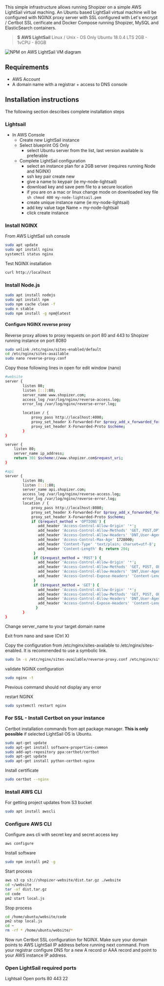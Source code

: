 This simple infrastructure allows running Shopizer on a simple AWS LightSail virtual maching. An Ubuntu based LightSail virtual machine will be configured with NGINX proxy server with SSL configured with Let's encrypt / Certbot SSL cerificate and Docker Compose running Shopizer, MySQL and ElasticSearch containers.

> **$**
> **AWS LightSail** 
> Linux / Unix - OS Only
> Ubuntu 18.0.4 LTS
> 2GB - 1vCPU - 80GB


![NPM on AWS LightSail VM diagram](/images/documentation/Simple-NPM-NGINX.png "Simple npm instance on AWS")

## Requirements
- AWS Account
- A domain name with a registrar + access to DNS console

## Installation instructions

The following section describes complete installation steps

### Lightsail

  - In AWS Console
    - Create new LightSail instance
    - Select blueprint OS Only
      - select Ubuntu server from the list, last version available is preferable
    - Complete LightSail configuration
      - select an instance plan for a 2GB server (requires running Node and NGINX)
      - ssh key pair create new
      - give a name to keypair (ie my-node-lightsail)
      - download key and save pem file to a secure location
      - if you are on a mac or linux change mode on downloaded key file ``` sh chmod 400 my-node-lightsail.pem ```
      - create unique instance name (ie my-node-lightsail)
      - add key value tage Name = my-node-lightsail
      - click create instance


### Install NGINX

From AWS LightSail ssh console

```sh
sudo apt update
sudo apt install nginx
systemctl status nginx
```

Test NGINX installation

```sh
curl http://localhost
```

### Install Node.js

```sh
sudo apt install nodejs
sudo apt install npm
sudo npm cache clean -f
sudo n stable
sudo npm install -g npm@latest
```

#### Configure NGINX reverse proxy

Reverse proxy allows to proxy requests on port 80 and 443 to Shopizer running instance on port 8080

```sh
sudo unlink /etc/nginx/sites-enabled/default
cd /etc/nginx/sites-available
sudo nano reverse-proxy.conf
```

Copy those following lines in open for edit window (nano)

```sh
#website
server {
        listen 80;
        listen [::]:80;
        server_name www.shopizer.com;
        access_log /var/log/nginx/reverse-access.log;
        error_log /var/log/nginx/reverse-error.log;

        location / {
            proxy_pass http://localhost:4000;
            proxy_set_header X-Forwarded-For $proxy_add_x_forwarded_for;
            proxy_set_header X-Forwarded-Proto $scheme;
        }
}

server {
    listen 80;
    server_name ip_address;
    return 301 $scheme://www.shopizer.com$request_uri;
}

#api
server {
        listen 80;
        listen [::]:80;
        server_name api.shopizer.com;
        access_log /var/log/nginx/reverse-access.log;
        error_log /var/log/nginx/reverse-error.log;
        location / {
            proxy_pass http://localhost:8080;
            proxy_set_header X-Forwarded-For $proxy_add_x_forwarded_for;
            proxy_set_header X-Forwarded-Proto $scheme;
            if ($request_method = 'OPTIONS') {
               add_header 'Access-Control-Allow-Origin' '*';
               add_header 'Access-Control-Allow-Methods' 'GET, POST,OPTIONS';
               add_header 'Access-Control-Allow-Headers' 'DNT,User-Agent,X-Requested-With,If-Modified-Since,Cache-Control,Content-Type,Range';
               add_header 'Access-Control-Max-Age' 1728000; 
               add_header 'Content-Type' 'text/plain; charset=utf-8'; 
               add_header 'Content-Length' 0; return 204;
             }
             if ($request_method = 'POST') {
               add_header 'Access-Control-Allow-Origin' '*'; 
               add_header 'Access-Control-Allow-Methods' 'GET, POST, OPTIONS'; 
               add_header 'Access-Control-Allow-Headers' 'DNT,User-Agent,X-Requested-With,If-Modified-Since,Cache-Control,Content-Type,Range'; 
               add_header 'Access-Control-Expose-Headers' 'Content-Length,Content-Range';
             }
             if ($request_method = 'GET') {
               add_header 'Access-Control-Allow-Origin' '*'; 
               add_header 'Access-Control-Allow-Methods' 'GET, POST, OPTIONS'; 
               add_header 'Access-Control-Allow-Headers' 'DNT,User-Agent,X-Requested-With,If-Modified-Since,Cache-Control,Content-Type,Range'; 
               add_header 'Access-Control-Expose-Headers' 'Content-Length,Content-Range';
              }
        }
}
```

Change server_name to your target domain name

Exit from nano and save (Ctrl X)

Copy the configuration from /etc/nginx/sites-available to /etc/nginx/sites-enabled. It is recommended to use a symbolic link.

```sh
sudo ln -s /etc/nginx/sites-available/reverse-proxy.conf /etc/nginx/sites-enabled/reverse-proxy.conf
```

validate NGINX configuration

```sh
sudo nginx -t
```

Previous command should not display any error

restart NGINX

```sh
sudo systemctl restart nginx
```

### For SSL - Install Certbot on your instance

Certbot installation commands from apt package manager. **This is only possible** if selected LightSail OS is Ubuntu.

```sh
sudo apt-get update
sudo apt-get install software-properties-common
sudo add-apt-repository ppa:certbot/certbot
sudo apt-get update
sudo apt-get install python-certbot-nginx
```

Install certificate

```sh
sudo certbot --nginx
```

### Install AWS CLI

For getting project updates from S3 bucket

```sh
sudo apt install awscli 
```

### Configure AWS CLI

Configure aws cli with secret key and secret access key

```sh
aws configure
```

Install software 

```sh
sudo npm install pm2 -g
```

Start process

```sh
aws s3 cp s3://shopizer-website/dist.tar.gz ./website
cd ~/website
tar -xf dist.tar.gz
cd code
pm2 start local.js
```

Stop process

```sh
cd /home/ubuntu/website/code
pm2 stop local.js
cd ~
rm -rf * /home/ubuntu/website/*
```

Now run Certbot SSL configuration for NGINX. Make sure your domain points to AWS LightSail IP address before running next command. From your registrar configure DNS for a new A record or AAA record and point to your AWS instance IP address.


### Open LightSail required ports

Lightsail
Open ports
80
443
22



